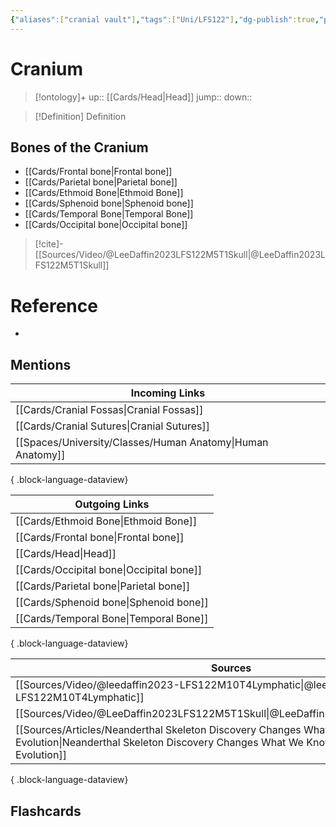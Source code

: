 ```yaml
---
{"aliases":["cranial vault"],"tags":["Uni/LFS122"],"dg-publish":true,"permalink":"/cards/cranium/","dgPassFrontmatter":true}
---
```


# Cranium

> [!ontology]+
> up:: [[Cards/Head\|Head]]
> jump:: 
> down:: 

> [!Definition] Definition

## Bones of the Cranium

- [[Cards/Frontal bone\|Frontal bone]]
- [[Cards/Parietal bone\|Parietal bone]]
- [[Cards/Ethmoid Bone\|Ethmoid Bone]]
- [[Cards/Sphenoid bone\|Sphenoid bone]]
- [[Cards/Temporal Bone\|Temporal Bone]]
- [[Cards/Occipital bone\|Occipital bone]]

> [!cite]-
> [[Sources/Video/@LeeDaffin2023LFS122M5T1Skull\|@LeeDaffin2023LFS122M5T1Skull]]

# Reference

- 

## Mentions

| Incoming Links                                                |
| ------------------------------------------------------------- |
| [[Cards/Cranial Fossas\|Cranial Fossas]]                   |
| [[Cards/Cranial Sutures\|Cranial Sutures]]                 |
| [[Spaces/University/Classes/Human Anatomy\|Human Anatomy]] |

{ .block-language-dataview}

| Outgoing Links                              |
| ------------------------------------------- |
| [[Cards/Ethmoid Bone\|Ethmoid Bone]]     |
| [[Cards/Frontal bone\|Frontal bone]]     |
| [[Cards/Head\|Head]]                     |
| [[Cards/Occipital bone\|Occipital bone]] |
| [[Cards/Parietal bone\|Parietal bone]]   |
| [[Cards/Sphenoid bone\|Sphenoid bone]]   |
| [[Cards/Temporal Bone\|Temporal Bone]]   |

{ .block-language-dataview}

| Sources                                                                                                                                                                      |
| ---------------------------------------------------------------------------------------------------------------------------------------------------------------------------- |
| [[Sources/Video/@leedaffin2023-LFS122M10T4Lymphatic\|@leedaffin2023-LFS122M10T4Lymphatic]]                                                                                |
| [[Sources/Video/@LeeDaffin2023LFS122M5T1Skull\|@LeeDaffin2023LFS122M5T1Skull]]                                                                                            |
| [[Sources/Articles/Neanderthal Skeleton Discovery Changes What We Know About Human Evolution\|Neanderthal Skeleton Discovery Changes What We Know About Human Evolution]] |

{ .block-language-dataview}

## Flashcards